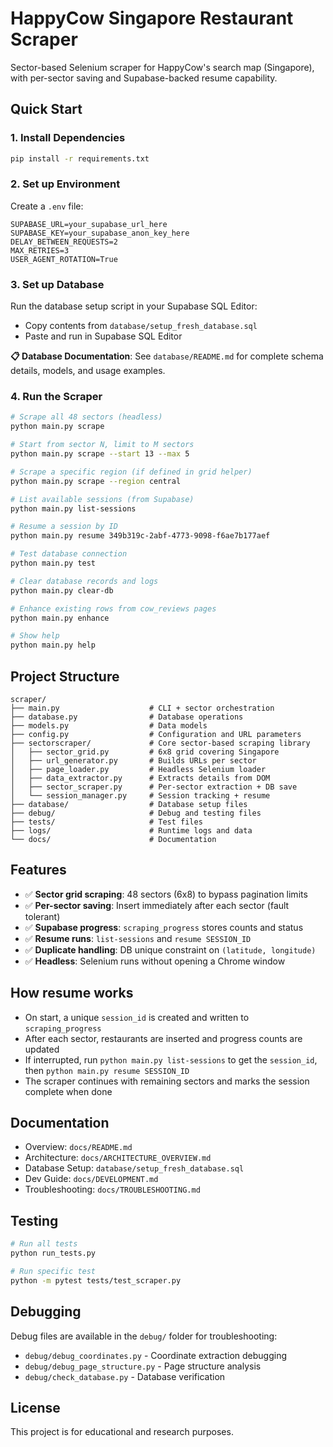 # HappyCow Singapore Restaurant Scraper

Sector-based Selenium scraper for HappyCow's search map (Singapore), with per-sector saving and Supabase-backed resume capability.

## Quick Start

### 1. Install Dependencies
```bash
pip install -r requirements.txt
```

### 2. Set up Environment
Create a `.env` file:
```env
SUPABASE_URL=your_supabase_url_here
SUPABASE_KEY=your_supabase_anon_key_here
DELAY_BETWEEN_REQUESTS=2
MAX_RETRIES=3
USER_AGENT_ROTATION=True
```

### 3. Set up Database
Run the database setup script in your Supabase SQL Editor:
- Copy contents from `database/setup_fresh_database.sql`
- Paste and run in Supabase SQL Editor

**📋 Database Documentation**: See `database/README.md` for complete schema details, models, and usage examples.

### 4. Run the Scraper
```bash
# Scrape all 48 sectors (headless)
python main.py scrape

# Start from sector N, limit to M sectors
python main.py scrape --start 13 --max 5

# Scrape a specific region (if defined in grid helper)
python main.py scrape --region central

# List available sessions (from Supabase)
python main.py list-sessions

# Resume a session by ID
python main.py resume 349b319c-2abf-4773-9098-f6ae7b177aef

# Test database connection
python main.py test

# Clear database records and logs
python main.py clear-db

# Enhance existing rows from cow_reviews pages
python main.py enhance

# Show help
python main.py help
```

## Project Structure

```
scraper/
├── main.py                    # CLI + sector orchestration
├── database.py                # Database operations
├── models.py                  # Data models
├── config.py                  # Configuration and URL parameters
├── sectorscraper/             # Core sector-based scraping library
│   ├── sector_grid.py         # 6x8 grid covering Singapore
│   ├── url_generator.py       # Builds URLs per sector
│   ├── page_loader.py         # Headless Selenium loader
│   ├── data_extractor.py      # Extracts details from DOM
│   ├── sector_scraper.py      # Per-sector extraction + DB save
│   └── session_manager.py     # Session tracking + resume
├── database/                  # Database setup files
├── debug/                     # Debug and testing files
├── tests/                     # Test files
├── logs/                      # Runtime logs and data
└── docs/                      # Documentation
```

## Features

- ✅ **Sector grid scraping**: 48 sectors (6x8) to bypass pagination limits
- ✅ **Per-sector saving**: Insert immediately after each sector (fault tolerant)
- ✅ **Supabase progress**: `scraping_progress` stores counts and status
- ✅ **Resume runs**: `list-sessions` and `resume SESSION_ID`
- ✅ **Duplicate handling**: DB unique constraint on `(latitude, longitude)`
- ✅ **Headless**: Selenium runs without opening a Chrome window

## How resume works

- On start, a unique `session_id` is created and written to `scraping_progress`
- After each sector, restaurants are inserted and progress counts are updated
- If interrupted, run `python main.py list-sessions` to get the `session_id`, then `python main.py resume SESSION_ID`
- The scraper continues with remaining sectors and marks the session complete when done

## Documentation

- Overview: `docs/README.md`
- Architecture: `docs/ARCHITECTURE_OVERVIEW.md`
- Database Setup: `database/setup_fresh_database.sql`
- Dev Guide: `docs/DEVELOPMENT.md`
- Troubleshooting: `docs/TROUBLESHOOTING.md`

## Testing

```bash
# Run all tests
python run_tests.py

# Run specific test
python -m pytest tests/test_scraper.py
```

## Debugging

Debug files are available in the `debug/` folder for troubleshooting:
- `debug/debug_coordinates.py` - Coordinate extraction debugging
- `debug/debug_page_structure.py` - Page structure analysis
- `debug/check_database.py` - Database verification

## License

This project is for educational and research purposes.